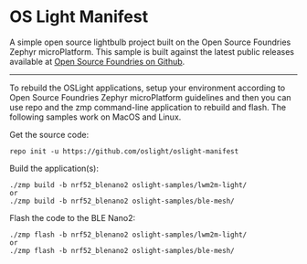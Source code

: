 OS Light Manifest
===============

A simple open source lightbulb project built on the Open Source Foundries Zephyr microPlatform.  This sample is built against the latest public releases available at [Open Source Foundries on Github](http://github.com/opensourcefoundries.com).

----------
To rebuild the OSLight applications, setup your environment according to Open Source Foundries Zephyr microPlatform guidelines and then you can use repo and the zmp command-line application to rebuild and flash.  The following samples work on MacOS and Linux.

Get the source code:
```
repo init -u https://github.com/oslight/oslight-manifest
```
Build the application(s):
```
./zmp build -b nrf52_blenano2 oslight-samples/lwm2m-light/
or
./zmp build -b nrf52_blenano2 oslight-samples/ble-mesh/
```
Flash the code to the BLE Nano2:
```
./zmp flash -b nrf52_blenano2 oslight-samples/lwm2m-light/
or
./zmp flash -b nrf52_blenano2 oslight-samples/ble-mesh/
```
